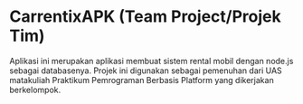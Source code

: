 # CarrentixAPK (Team Project/Projek Tim)
Aplikasi ini merupakan aplikasi membuat sistem rental mobil dengan node.js sebagai databasenya. Projek ini digunakan sebagai pemenuhan dari UAS matakuliah 
Praktikum Pemrograman Berbasis Platform yang dikerjakan berkelompok.
